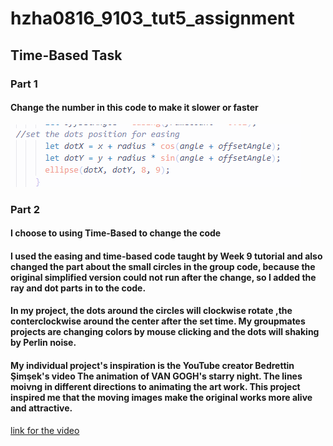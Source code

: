 # hzha0816_9103_tut5_assignment
## Time-Based Task
### Part 1
#### Change the number in this code to make it slower or faster
![easing code image](readmeImages/easing%20code.png)


### Part 2
#### I choose to using Time-Based to change the code
#### I used the easing and time-based code taught by Week 9 tutorial and also changed the part about the small circles in the group code, because the original simplified version could not run after the change, so I added the ray and dot parts in to the code.


#### In my project, the dots around the circles will clockwise rotate ,the conterclockwise around the center after the set time. My groupmates projects are changing colors by mouse clicking and the dots will shaking by Perlin noise.


#### My individual project's inspiration is the YouTube creator Bedrettin Şimşek's video The animation of VAN GOGH's starry night. The lines moivng in different directions to animating the art work. This project inspired me that the moving images make the original works more alive and attractive.

[link for the video](https://youtu.be/6PndwgJuF3g?si=26j6LbglQXkGWGdT)

